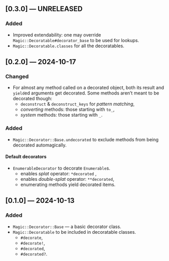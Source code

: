 ## [0.3.0] — UNRELEASED

### Added

- Improved extendability: one may override `Magic::Decoratable#decorator_base` to be used for lookups.
- `Magic::Decoratable.classes` for all the decoratables.


## [0.2.0] — 2024-10-17

### Changed

- For almost any method called on a decorated object, both its result and `yield`ed arguments get decorated.
  Some methods aren’t meant to be decorated though:
	- `deconstruct` & `deconstruct_keys` for _pattern matching_,
	- _converting_ methods: those starting with `to_`,
	- _system_ methods: those starting with `_`.

### Added

- `Magic::Decorator::Base.undecorated` to exclude methods from being decorated automagically.

#### Default decorators

- `EnumerableDecorator` to decorate `Enumerable`s.
	- enables _splat_ operator: `*decorated` ,
	- enables _double-splat_ operator: `**decorated`,
	- enumerating methods yield decorated items.


## [0.1.0] — 2024-10-13

### Added

- `Magic::Decorator::Base` — a basic decorator class.
- `Magic::Decoratable` to be included in decoratable classes.
	- `#decorate`,
	- `#decorate!`,
	- `#decorated`,
	- `#decorated?`.
